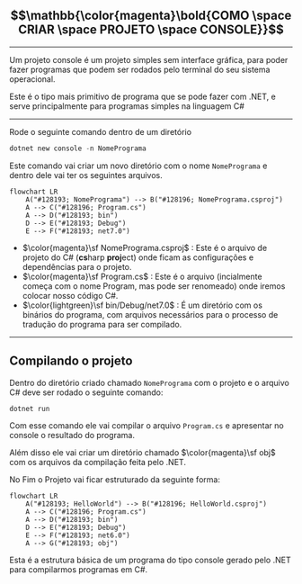 ## $$\mathbb{\color{magenta}\bold{COMO \space CRIAR \space PROJETO \space CONSOLE}}$$

---

Um projeto console é um projeto simples sem interface gráfica, para poder fazer programas que podem ser rodados pelo terminal do seu sistema operacional.

Este é o tipo mais primitivo de programa que se pode fazer com .NET, e serve principalmente para programas simples na linguagem C#

---

Rode o seguinte comando dentro de um diretório

```powershell
dotnet new console -n NomePrograma
```

Este comando vai criar um novo diretório com o nome `NomePrograma` e dentro dele vai ter os seguintes arquivos.

```mermaid
flowchart LR
    A("#128193; NomePrograma") --> B("#128196; NomePrograma.csproj") 
    A --> C("#128196; Program.cs")
    A --> D("#128193; bin")
    D --> E("#128193; Debug")
    E --> F("#128193; net7.0")
```

* $\color{magenta}\sf NomePrograma.csproj$ : Este é o arquivo de projeto do C# (**cs**harp **proj**ect) onde ficam as configurações e dependências para o projeto.
* $\color{magenta}\sf Program.cs$ : Este é o arquivo (incialmente começa com o nome Program, mas pode ser renomeado) onde iremos colocar nosso código C#.
* $\color{lightgreen}\sf bin/Debug/net7.0$ : É um diretório com os binários do programa, com arquivos necessários para o processo de tradução do programa para ser compilado.

---

## Compilando o projeto

Dentro do diretório criado chamado `NomePrograma` com o projeto e o arquivo C# deve ser rodado o seguinte comando:

```powershell
dotnet run
```

Com esse comando ele vai compilar o arquivo `Program.cs` e apresentar no console o resultado do programa.

Além disso ele vai criar um diretório chamado  $\color{magenta}\sf obj$ com os arquivos da compilação feita pelo .NET.

No Fim o Projeto vai ficar estruturado da seguinte forma:

```mermaid
flowchart LR
    A("#128193; HelloWorld") --> B("#128196; HelloWorld.csproj") 
    A --> C("#128196; Program.cs")
    A --> D("#128193; bin")
    D --> E("#128193; Debug")
    E --> F("#128193; net6.0")
    A --> G("#128193; obj")
```

Esta é a estrutura básica de um programa do tipo console gerado pelo .NET para compilarmos programas em C#.

